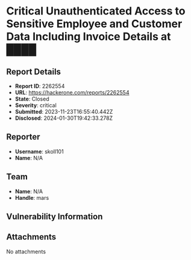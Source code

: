 # Critical Unauthenticated Access to Sensitive Employee and Customer Data Including Invoice Details at ████

## Report Details
- **Report ID**: 2262554
- **URL**: https://hackerone.com/reports/2262554
- **State**: Closed
- **Severity**: critical
- **Submitted**: 2023-11-23T16:55:40.442Z
- **Disclosed**: 2024-01-30T19:42:33.278Z

## Reporter
- **Username**: skoll101
- **Name**: N/A

## Team
- **Name**: N/A
- **Handle**: mars

## Vulnerability Information


## Attachments
No attachments
